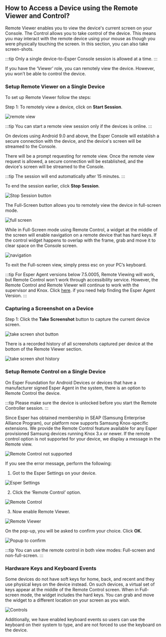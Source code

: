 ## How to Access a Device using the Remote Viewer and Control?

Remote Viewer enables you to view the  device's current screen on your Console. The Control allows you to take control of the device. This means you may interact with the remote device using your mouse as though you were physically touching the screen. In this section, you can also take screen-shots.

:::tip
Only a single device-to-Esper Console session is allowed at a time. 
:::

If you have the ‘Viewer’ role, you can remotely view the device. However, you won’t be able to control the device.


### Setup Remote Viewer on a Single Device
 

To set up Remote Viewer follow the steps:

  

Step 1: To remotely view a device, click on **Start Session**.

  

![remote view](./images/remoteView/1-screen.png)

  

:::tip
You can start a remote view session only if the devices is online.
:::

On devices using Android 9.0 and above, the Esper Console will establish a secure connection with the device, and the device's screen will be streamed to the Console.

There will be a prompt requesting for remote view. Once the remote view request is allowed, a secure connection will be established, and the device's screen will be streamed to the Console.

:::tip
The session will end automatically after 15 minutes.
:::

  
To end the session earlier, click **Stop Session**.

![Stop Session button](./images/remoteView/2-session.png)

The Full-Screen button allows you to remotely view the device in full-screen mode.

![full screen](./images/remoteView/3-full.png)

While in Full-Screen mode using Remote Control, a widget at the middle of the screen will enable navigation on a remote device that has hard keys. If the control widget happens to overlap with the frame, grab and move it to clear space on the Console screen. 

![navigation](./images/remoteView/4-capture.png)

To exit the Full-screen view, simply press esc on your PC’s keyboard.

:::tip
For Esper Agent versions below 7.5.0005, Remote Viewing will work, but Remote Control won't work through accessibility service. However, the Remote Control and Remote Viewer will continue to work with the supervisor and Knox.
Click [here](./agent-version.md). if you need help finding the Esper Agent Version.
:::

### Capturing a Screenshot on a Device

Step 1: Click the **Take Screenshot** button to capture the current device screen.

![take screen shot button](./images/remoteView/5-screenshot.png)

There is a recorded history of all screenshots captured per device at the bottom of the Remote Viewer section.


![take screen shot history](./images/remoteView/6-history.png)

  
### Setup Remote Control on a Single Device

On Esper Foundation for Android Devices or devices that have a manufacturer signed Esper Agent in the system, there is an option to Remote Control the device.  

:::tip
Please make sure the device is unlocked before you start the Remote Controller session.
:::

Since Esper has obtained membership in SEAP (Samsung Enterprise Alliance Program), our platform now supports Samsung Knox-specific extensions. We provide the Remote Control feature available for any Esper provisioned Samsung devices running Knox 3.x or newer. If the remote control option is not supported for your device, we display a message in the Remote view.

![Remote Control not supported](./images/remoteView/7-error.png)

If you see the error message, perform the following:

  

1.  Got to the Esper Settings on your device.
    

![Esper Settings](./images/remoteView/8-device.png)


2.  Click the ‘Remote Control’ option.
    

![Remote Control](./images/remoteView/9-remoteaccess.png)


3.  Now enable Remote Viewer.
    

![Remote Viewer](./images/remoteView/10-enable.png)


On the pop-up, you will be asked to confirm your choice. Click **OK**.

![Popup to confirm](./images/remoteView/11-popup.png)

:::tip
You can use the remote control in both view modes: Full-screen and non-full-screen.
:::

### Hardware Keys and Keyboard Events

Some devices do not have soft keys for home, back, and recent and they use physical keys on the device instead. On such devices, a virtual set of keys appear at the middle of the Remote Control screen. When in Full-screen mode, the widget includes the hard keys. You can grab and move the widget to a different location on your screen as you wish.

![Controls](./images/remoteView/12-hardware.png)

Additionally, we have enabled keyboard events so users can use the keyboard on their system to type, and are not forced to use the keyboard on the device.